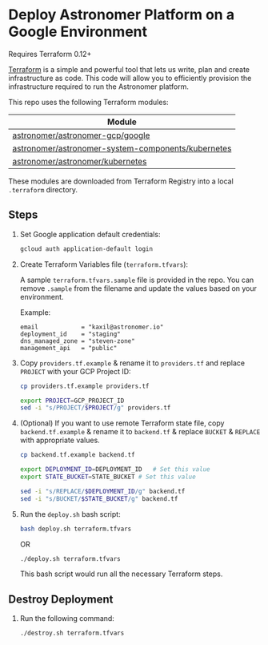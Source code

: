 # Deploy Astronomer Platform on a Google Environment

Requires Terraform 0.12+

[Terraform](https://www.terraform.io/) is a simple and powerful tool that lets us write, plan and create infrastructure as code. This code will allow you to efficiently provision the infrastructure required to run the Astronomer platform.

This repo uses the following Terraform modules:

| Module                                                                                                                               |
| ------------------------------------------------------------------------------------------------------------------------------------ |
| [astronomer/astronomer-gcp/google](https://registry.terraform.io/modules/astronomer/astronomer-gcp/)                                 |
| [astronomer/astronomer-system-components/kubernetes](https://registry.terraform.io/modules/astronomer/astronomer-system-components/) |
| [astronomer/astronomer/kubernetes](https://registry.terraform.io/modules/astronomer/astronomer/)                                     |

These modules are downloaded from Terraform Registry into a local `.terraform` directory.

## Steps

1. Set Google application default credentials:

   ```bash
   gcloud auth application-default login
   ```

1. Create Terraform Variables file (`terraform.tfvars`):

   A sample `terraform.tfvars.sample` file is provided in the repo.
   You can remove `.sample` from the filename and update the values based on your environment.

   Example:

   ```
   email            = "kaxil@astronomer.io"
   deployment_id    = "staging"
   dns_managed_zone = "steven-zone"
   management_api   = "public"
   ```

1. Copy `providers.tf.example` & rename it to `providers.tf` and replace `PROJECT` with your GCP Project ID:

   ```bash
   cp providers.tf.example providers.tf

   export PROJECT=GCP_PROJECT_ID
   sed -i "s/PROJECT/$PROJECT/g" providers.tf
   ```

1. (Optional) If you want to use remote Terraform state file, copy `backend.tf.example` & rename it to `backend.tf` & replace `BUCKET` & `REPLACE` with appropriate values.

   ```bash
   cp backend.tf.example backend.tf

   export DEPLOYMENT_ID=DEPLOYMENT_ID	# Set this value
   export STATE_BUCKET=STATE_BUCKET	# Set this value

   sed -i "s/REPLACE/$DEPLOYMENT_ID/g" backend.tf
   sed -i "s/BUCKET/$STATE_BUCKET/g" backend.tf
   ```

1. Run the `deploy.sh` bash script:

   ```bash
   bash deploy.sh terraform.tfvars
   ```

   OR

   ```bash
   ./deploy.sh terraform.tfvars
   ```

   This bash script would run all the necessary Terraform steps.

## Destroy Deployment

1. Run the following command:

   ```bash
   ./destroy.sh terraform.tfvars
   ```
